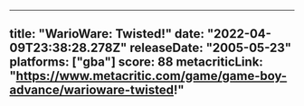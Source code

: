 
---
title: "WarioWare: Twisted!"
date: "2022-04-09T23:38:28.278Z"
releaseDate: "2005-05-23"
platforms: ["gba"]
score: 88
metacriticLink: "https://www.metacritic.com/game/game-boy-advance/warioware-twisted!"
---
